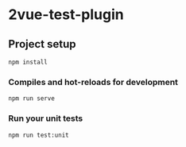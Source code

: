 # 2vue-test-plugin

## Project setup
```
npm install
```

### Compiles and hot-reloads for development
```
npm run serve
```

### Run your unit tests
```
npm run test:unit
```
